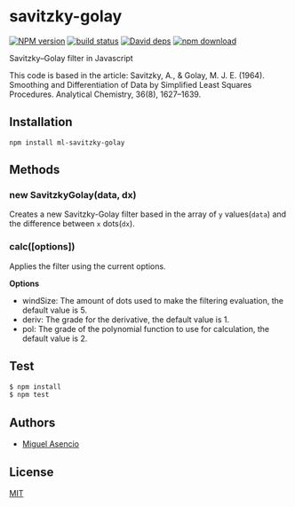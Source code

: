 # savitzky-golay

[![NPM version][npm-image]][npm-url]
[![build status][travis-image]][travis-url]
[![David deps][david-image]][david-url]
[![npm download][download-image]][download-url]

Savitzky–Golay filter in Javascript

This code is based in the article: Savitzky, A., & Golay, M. J. E. (1964). Smoothing and Differentiation of Data by Simplified Least Squares Procedures. Analytical Chemistry, 36(8), 1627–1639.

## Installation

`npm install ml-savitzky-golay`

## Methods
 
### new SavitzkyGolay(data, dx)

Creates a new Savitzky-Golay filter based in the array of `y` values(`data`) and the difference between `x` dots(`dx`).

### calc([options])

Applies the filter using the current options.

__Options__
* windSize: The amount of dots used to make the filtering evaluation, the default value is 5.
* deriv: The grade for the derivative, the default value is 1.
* pol: The grade of the polynomial function to use for calculation, the default value is 2.

## Test

```js
$ npm install
$ npm test
```

## Authors

- [Miguel Asencio](https://github.com/maasencioh)

## License

[MIT](./LICENSE)

[npm-image]: https://img.shields.io/npm/v/ml-savitzky-golay.svg?style=flat-square
[npm-url]: https://npmjs.org/package/ml-savitzky-golay
[travis-image]: https://img.shields.io/travis/mljs/savitzky-golay/master.svg?style=flat-square
[travis-url]: https://travis-ci.org/mljs/savitzky-golay
[david-image]: https://img.shields.io/david/mljs/savitzky-golay.svg?style=flat-square
[david-url]: https://david-dm.org/mljs/savitzky-golay
[download-image]: https://img.shields.io/npm/dm/ml-savitzky-golay.svg?style=flat-square
[download-url]: https://npmjs.org/package/ml-savitzky-golay
